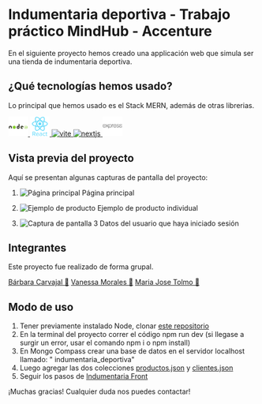 # Indumentaria deportiva - Trabajo práctico MindHub - Accenture

En el siguiente proyecto hemos creado una applicación web que simula ser una tienda de indumentaria deportiva.

## ¿Qué tecnologías hemos usado?
Lo principal que hemos usado es el Stack MERN, además de otras librerias.

<p align="left"> 
<a href="https://nodejs.org/" target="_blank" rel="noreferrer"> 
<img src="https://raw.githubusercontent.com/devicons/devicon/master/icons/nodejs/nodejs-original-wordmark.svg" alt="nodejs" width="40" height="40"/> 
</a> 
<a href="https://reactjs.org/" target="_blank" rel="noreferrer"> 
<img src="https://raw.githubusercontent.com/devicons/devicon/master/icons/react/react-original-wordmark.svg" alt="react" width="40" height="40"/> 
</a> 
<a href="https://vitejs.dev/" target="_blank" rel="noreferrer"> 
<img src="https://vitejs.dev/logo.svg" alt="vite" width="40" height="40"/> 
</a> 
<a href="https://nextjs.org/" target="_blank" rel="noreferrer"> 
<img src="https://cdn.worldvectorlogo.com/logos/next-js.svg" alt="nextjs" width="40" height="40"/> 
</a> 
<a href="https://expressjs.com/" target="_blank" rel="noreferrer"> 
<img src="https://raw.githubusercontent.com/devicons/devicon/master/icons/express/express-original-wordmark.svg" alt="express" width="40" height="40"/> 
</a> 
</p>


## Vista previa del proyecto

Aquí se presentan algunas capturas de pantalla del proyecto:

1. ![Página principal](https://i.postimg.cc/PJG3qrMd/Captura-de-pantalla-2023-08-04-a-la-s-19-38-18.png)
   Página principal

2. ![Ejemplo de producto](https://i.postimg.cc/rmRZctxh/Captura-de-pantalla-2023-08-04-a-la-s-19-38-44.png)
   Ejemplo de producto individual

3. ![Captura de pantalla 3](https://i.postimg.cc/fbrq6vtt/Captura-de-pantalla-2023-08-04-a-la-s-19-39-03.png)
   Datos del usuario que haya iniciado sesión


## Integrantes
Este proyecto fue realizado de forma grupal.

[Bárbara Carvajal 🌼](https://github.com/BarbaraCarvajal)
[Vanessa Morales 🌼](https://github.com/vnssmorales)
[Maria Jose Tolmo 🌼](https://github.com/mjtBootcamp)



## Modo de uso

1. Tener previamente instalado Node, clonar [este repositorio](https://github.com/BarbaraCarvajal/indumentaria-deportiva-backend)
2. En la terminal del proyecto correr el código npm run dev (si llegase a surgir un error, usar el comando npm i o npm install)
3. En Mongo Compass crear una base de datos en el servidor localhost llamado: " indumentaria_deportiva"
4. Luego agregar las dos colecciones [productos.json](https://github.com/BarbaraCarvajal/indumentaria-deportiva-backend/blob/master/productos.json) y [clientes.json](https://github.com/BarbaraCarvajal/indumentaria-deportiva-backend/blob/master/usuarios.json)
5. Seguir los pasos de [Indumentaria Front](https://github.com/vnssmorales/Tienda_Indumentaria_deportiva_Front)

¡Muchas gracias! Cualquier duda nos puedes contactar! 







